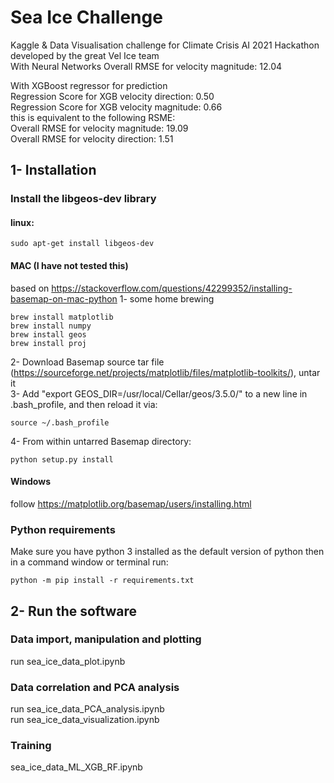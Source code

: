 # Sea Ice Challenge
Kaggle & Data Visualisation challenge for Climate Crisis AI 2021 Hackathon developed by the great Vel Ice team <br />
With Neural Networks
Overall RMSE for velocity magnitude:  12.04 <br />

With XGBoost regressor for prediction <br />
Regression Score for XGB velocity direction:  0.50 <br />
Regression Score for XGB velocity magnitude:  0.66 <br />
this is equivalent to the following RSME: <br />
Overall RMSE for velocity magnitude:  19.09 <br />
Overall RMSE for velocity direction:  1.51 <br />
## 1- Installation
### Install the libgeos-dev library
#### linux:
```
sudo apt-get install libgeos-dev
```
#### MAC (I have not tested this)
based on https://stackoverflow.com/questions/42299352/installing-basemap-on-mac-python
1- some home brewing
```
brew install matplotlib
brew install numpy
brew install geos
brew install proj
```
2- Download Basemap source tar file (https://sourceforge.net/projects/matplotlib/files/matplotlib-toolkits/), untar it <br />
3- Add "export GEOS_DIR=/usr/local/Cellar/geos/3.5.0/" to a new line in .bash_profile, and then reload it via: <br />
```
source ~/.bash_profile
```
4- From within untarred Basemap directory:
```
python setup.py install
```
#### Windows
follow https://matplotlib.org/basemap/users/installing.html

### Python requirements
Make sure you have python 3 installed as the default version of python then in a command window or terminal run: <br />
```
python -m pip install -r requirements.txt 
```

## 2- Run the software
### Data import, manipulation and plotting
run sea_ice_data_plot.ipynb

### Data correlation and PCA analysis
run sea_ice_data_PCA_analysis.ipynb <br />
run sea_ice_data_visualization.ipynb 

### Training
sea_ice_data_ML_XGB_RF.ipynb


